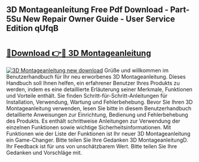## 3D Montageanleitung Free Pdf Download - Part-5Su New Repair Owner Guide - User Service Edition qUfqB

# <h2><a href="http://df84gcw.blite.top/?on=3D+Montageanleitung">🔗Download 👉🔴 3D Montageanleitung</a></h2>

[![3D Montageanleitung new download](https://i.imgur.com/lujVjoI.png)](http://df84gcw.blite.top/?on=3D+Montageanleitung)
Grüße und willkommen im Benutzerhandbuch für Ihr neu erworbenes 3D Montageanleitung. Dieses Handbuch soll Ihnen helfen, ein erfahrener Benutzer Ihres Produkts zu werden, indem es eine detaillierte Erläuterung seiner Merkmale, Funktionen und Vorteile enthält. Sie finden Schritt-für-Schritt-Anleitungen für Installation, Verwendung, Wartung und Fehlerbehebung. Bevor Sie Ihren 3D Montageanleitung verwenden, lesen Sie bitte in diesem Benutzerhandbuch detaillierte Anweisungen zur Einrichtung, Bedienung und Fehlerbehebung des Produkts. Es enthält schrittweise Anleitungen zur Verwendung der einzelnen Funktionen sowie wichtige Sicherheitsinformationen. Mit Funktionen wie der Liste der Funktionen ist Ihr neuer 3D Montageanleitung ein Game-Changer. Bitte teilen Sie Ihre Gedanken 3D MontageanleitungD. Ihr Feedback ist für uns von unschätzbarem Wert. Bitte teilen Sie Ihre Gedanken und Vorschläge mit.
